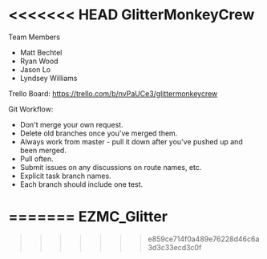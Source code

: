 <<<<<<< HEAD
GlitterMonkeyCrew
=================


Team Members

* Matt Bechtel
* Ryan Wood
* Jason Lo
* Lyndsey Williams



Trello Board: https://trello.com/b/nvPaUCe3/glittermonkeycrew

Git Workflow:

* Don't merge your own request.
* Delete old branches once you've merged them.
* Always work from master - pull it down after you've pushed up and been merged.
* Pull often.
* Submit issues on any discussions on route names, etc. 
* Explicit task branch names.
* Each branch should include one test.


=======
EZMC_Glitter
============
>>>>>>> e859ce714f0a489e76228d46c6a3d3c33ecd3c0f
